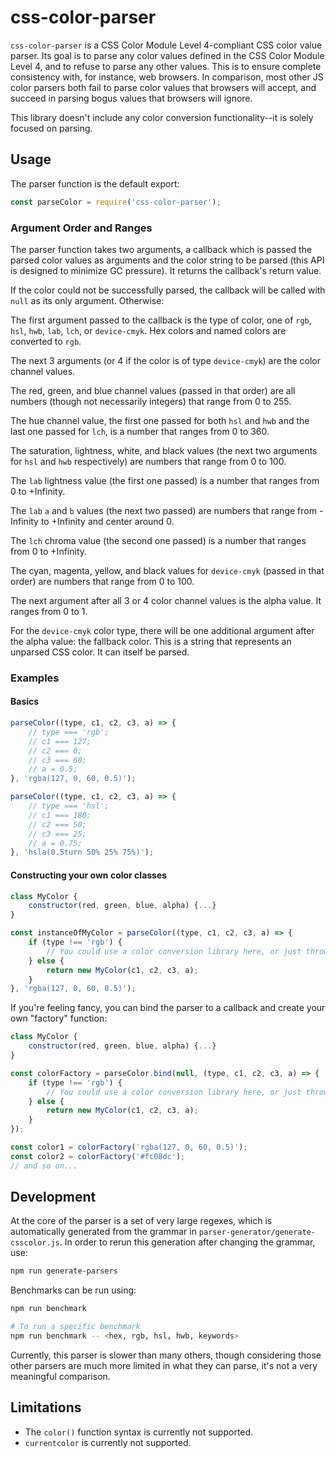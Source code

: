 # css-color-parser

`css-color-parser` is a CSS Color Module Level 4-compliant CSS color value parser. Its goal is to parse any color values defined in the CSS Color Module Level 4, and to refuse to parse any other values. This is to ensure complete consistency with, for instance, web browsers. In comparison, most other JS color parsers both fail to parse color values that browsers will accept, and succeed in parsing bogus values that browsers will ignore.

This library doesn't include any color conversion functionality--it is solely focused on parsing.

## Usage

The parser function is the default export:

```js
const parseColor = require('css-color-parser');
```

### Argument Order and Ranges

The parser function takes two arguments, a callback which is passed the parsed color values as arguments and the color string to be parsed (this API is designed to minimize GC pressure). It returns the callback's return value.

If the color could not be successfully parsed, the callback will be called with `null` as its only argument. Otherwise:

The first argument passed to the callback is the type of color, one of `rgb`, `hsl`, `hwb`, `lab`, `lch`, or `device-cmyk`. Hex colors and named colors are converted to `rgb`.

The next 3 arguments (or 4 if the color is of type `device-cmyk`) are the color channel values.

The red, green, and blue channel values (passed in that order) are all numbers (though not necessarily integers) that range from 0 to 255.

The hue channel value, the first one passed for both `hsl` and `hwb` and the last one passed for `lch`, is a number that ranges from 0 to 360.

The saturation, lightness, white, and black values (the next two arguments for `hsl` and `hwb` respectively) are numbers that range from 0 to 100.

The `lab` lightness value (the first one passed) is a number that ranges from 0 to +Infinity.

The `lab` `a` and `b` values (the next two passed) are numbers that range from -Infinity to +Infinity and center around 0.

The `lch` chroma value (the second one passed) is a number that ranges from 0 to +Infinity.

The cyan, magenta, yellow, and black values for `device-cmyk` (passed in that order) are numbers that range from 0 to 100.

The next argument after all 3 or 4 color channel values is the alpha value. It ranges from 0 to 1.

For the `device-cmyk` color type, there will be one additional argument after the alpha value: the fallback color. This is a string that represents an unparsed CSS color. It can itself be parsed.

### Examples

#### Basics

```js
parseColor((type, c1, c2, c3, a) => {
    // type === 'rgb';
    // c1 === 127;
    // c2 === 0;
    // c3 === 60;
    // a = 0.5;
}, 'rgba(127, 0, 60, 0.5)');

parseColor((type, c1, c2, c3, a) => {
    // type === 'hsl';
    // c1 === 180;
    // c2 === 50;
    // c3 === 25;
    // a = 0.75;
}, 'hsla(0.5turn 50% 25% 75%)');
```

#### Constructing your own color classes

```js
class MyColor {
    constructor(red, green, blue, alpha) {...}
}

const instanceOfMyColor = parseColor((type, c1, c2, c3, a) => {
    if (type !== 'rgb') {
        // You could use a color conversion library here, or just throw an error
    } else {
        return new MyColor(c1, c2, c3, a);
    }
}, 'rgba(127, 0, 60, 0.5)');
```

If you're feeling fancy, you can bind the parser to a callback and create your own "factory" function:

```js
class MyColor {
    constructor(red, green, blue, alpha) {...}
}

const colorFactory = parseColor.bind(null, (type, c1, c2, c3, a) => {
    if (type !== 'rgb') {
        // You could use a color conversion library here, or just throw an error
    } else {
        return new MyColor(c1, c2, c3, a);
    }
});

const color1 = colorFactory('rgba(127, 0, 60, 0.5)');
const color2 = colorFactory('#fc08dc');
// and so on...
```

## Development

At the core of the parser is a set of very large regexes, which is automatically generated from the grammar in `parser-generator/generate-csscolor.js`. In order to rerun this generation after changing the grammar, use:

```bash
npm run generate-parsers
```

Benchmarks can be run using:
```bash
npm run benchmark

# To run a specific benchmark
npm run benchmark -- <hex, rgb, hsl, hwb, keywords>
```
Currently, this parser is slower than many others, though considering those other parsers are much more limited in what they can parse, it's not a very meaningful comparison.

## Limitations

- The `color()` function syntax is currently not supported.
- `currentcolor` is currently not supported.